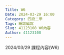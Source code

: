 ```yaml
---
Title: W6
Date: 2024-03-29 16:00
Category: 四設二甲
Tags: 網誌編寫
Slug: 41123108_W6內容
Author: 41123108
---
```


2024/03/29 課程內容(W6)

<!-- PELICAN_END_SUMMARY -->

# 
# 